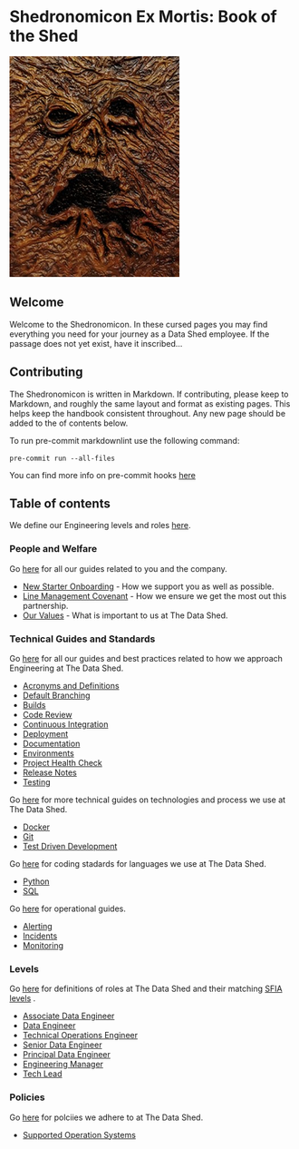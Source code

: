 # Shedronomicon Ex Mortis: Book of the Shed

![Ex Mortis!](/assets/images/shed.jpg)

## Welcome

Welcome to the Shedronomicon. In these cursed pages you may find
everything you need for your journey as a Data Shed employee. If the passage
does not yet exist, have it inscribed…

## Contributing

The Shedronomicon is written in Markdown. If contributing, please keep to
Markdown, and roughly the same layout and format as existing pages. This helps
keep the handbook consistent throughout. Any new page should be added to the
of contents below.

To run pre-commit markdownlint use the following command:

    pre-commit run --all-files

You can find more info on pre-commit hooks [here](guides/technical%20guides/git.md)

## Table of contents

We define our Engineering levels and roles [here](levels/README.md).

### People and Welfare

Go [here](people) for all our guides related to you and the company.

- [New Starter Onboarding](people/new-joiner-procedure.md) - How we support
  you as well as possible.
- [Line Management Covenant](people/line-management-covenant.md) - How we
  ensure we get the most out this partnership.
- [Our Values](people/our-values.md) - What is important to us at The Data
  Shed.

### Technical Guides and Standards

Go [here](guides) for all our guides and best practices related to how we
approach Engineering at The Data Shed.

- [Acronyms and Definitions](guides/acronyms.md)
- [Default Branching](guides/branching-policy.md)
- [Builds](guides/builds.md)
- [Code Review](guides/code-review.md)
- [Continuous Integration](guides/continuous-integration.md)
- [Deployment](guides/deployment.md)
- [Documentation](guides/documentation.md)
- [Environments](guides/environments.md)
- [Project Health Check](guides/project-health-check.md)
- [Release Notes](guides/release-notes.md)
- [Testing](guides/testing.md)
  
Go [here](guides/technical%20guides) for more technical guides on technologies
and process we use at The Data Shed.

- [Docker](guides/technical%20guides/docker.md)
- [Git](guides/technical%20guides/git.md)
- [Test Driven Development](guides/technical%20guides/test-driven-development.md)

Go [here](guides/standards) for coding stadards for languages we use at The Data
Shed.

- [Python](guides/standards/python-standards.md)
- [SQL](guides/standards/sql-standards.md)

Go [here](guides/operations) for operational guides.

- [Alerting](guides/operations/alerting.md)
- [Incidents](guides/operations/incidents.md)
- [Monitoring](guides/operations/monitoring.md)

### Levels

Go [here](levels) for definitions of roles at The Data Shed and their matching
[SFIA levels](https://sfia-online.org/en/sfia-8/sfia-8) .

- [Associate Data Engineer](levels/associate_data_engineer.md)
- [Data Engineer](levels/data_engineer.md)
- [Technical Operations Engineer](levels/technical_operations_engineer.md)
- [Senior Data Engineer](levels/senior_data_engineer.md)
- [Principal Data Engineer](levels/principal_data_engineer.md)
- [Engineering Manager](levels/engineering_manager.md)
- [Tech Lead](levels/roles/tech_lead.md)

### Policies

Go [here](policies) for polciies we adhere to at The Data Shed.

- [Supported Operation Systems](policies/supported-operating-systems.md)
